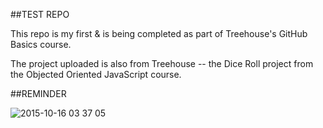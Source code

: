 ##TEST REPO

This repo is my first & is being completed as part of Treehouse's GitHub Basics course.  

The project uploaded is also from Treehouse -- the Dice Roll project from the Objected Oriented JavaScript course.

##REMINDER

![2015-10-16 03 37 05](https://cloud.githubusercontent.com/assets/17485605/13722315/41dff834-e80f-11e5-9466-a2f5937a3050.png)

